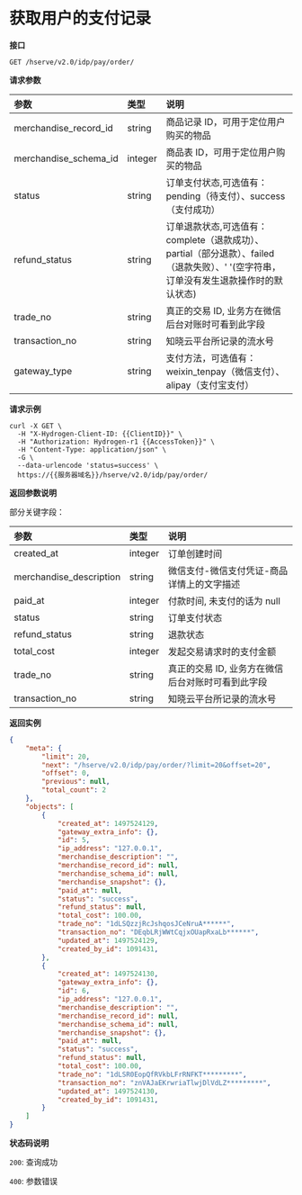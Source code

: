 # 获取用户的支付记录

**接口**

`GET /hserve/v2.0/idp/pay/order/`

**请求参数**

| 参数                           | 类型    | 说明 |
| :------------------------------| :----- | :-- |
| merchandise_record_id   | string | 商品记录 ID，可用于定位用户购买的物品 |
| merchandise_schema_id   | integer | 商品表 ID，可用于定位用户购买的物品 |
| status                  | string | 订单支付状态,可选值有：pending（待支付）、success（支付成功） |
| refund_status                  | string | 订单退款状态,可选值有：complete（退款成功）、partial（部分退款）、failed（退款失败）、' '(空字符串，订单没有发生退款操作时的默认状态) |
| trade_no                | string | 真正的交易 ID, 业务方在微信后台对账时可看到此字段 |
| transaction_no          | string | 知晓云平台所记录的流水号 |
| gateway_type          | string | 支付方法，可选值有：weixin_tenpay（微信支付）、alipay（支付宝支付） |

**请求示例**
```shell
curl -X GET \
  -H "X-Hydrogen-Client-ID: {{ClientID}}" \
  -H "Authorization: Hydrogen-r1 {{AccessToken}}" \
  -H "Content-Type: application/json" \
  -G \
  --data-urlencode 'status=success' \
  https://{{服务器域名}}/hserve/v2.0/idp/pay/order/
```
**返回参数说明**

部分关键字段：

| 参数                    | 类型    | 说明 |
| :---------------------- | :----- | :-- |
| created_at              | integer | 订单创建时间 |
| merchandise_description | string | 微信支付-微信支付凭证-商品详情上的文字描述 |
| paid_at                 | integer | 付款时间, 未支付的话为 null |
| status                  | string | 订单支付状态 |
|  refund_status          | string | 退款状态 |
| total_cost              | integer | 发起交易请求时的支付金额 |
| trade_no                | string | 真正的交易 ID, 业务方在微信后台对账时可看到此字段 |
| transaction_no          | string | 知晓云平台所记录的流水号 |

**返回实例**
```json
{
    "meta": {
        "limit": 20,
        "next": "/hserve/v2.0/idp/pay/order/?limit=20&offset=20",
        "offset": 0,
        "previous": null,
        "total_count": 2
    },
    "objects": [
        {
            "created_at": 1497524129,
            "gateway_extra_info": {},
            "id": 5,
            "ip_address": "127.0.0.1",
            "merchandise_description": "",
            "merchandise_record_id": null,
            "merchandise_schema_id": null,
            "merchandise_snapshot": {},
            "paid_at": null,
            "status": "success",
            "refund_status": null,
            "total_cost": 100.00,
            "trade_no": "1dLSQzzjRcJshqosJCeNruA******",
            "transaction_no": "DEqbLRjWWtCqjxOUapRxaLb******",
            "updated_at": 1497524129,
            "created_by_id": 1091431,
        },
        {
            "created_at": 1497524130,
            "gateway_extra_info": {},
            "id": 6,
            "ip_address": "127.0.0.1",
            "merchandise_description": "",
            "merchandise_record_id": null,
            "merchandise_schema_id": null,
            "merchandise_snapshot": {},
            "paid_at": null,
            "status": "success",
            "refund_status": null,
            "total_cost": 100.00,
            "trade_no": "1dLSR0EopQfRVkbLFrRNFKT*********",
            "transaction_no": "znVAJaEKrwriaTlwjDlVdLZ*********",
            "updated_at": 1497524130,
            "created_by_id": 1091431,
        }
    ]
}
```

**状态码说明**

`200`: 查询成功

`400`: 参数错误
